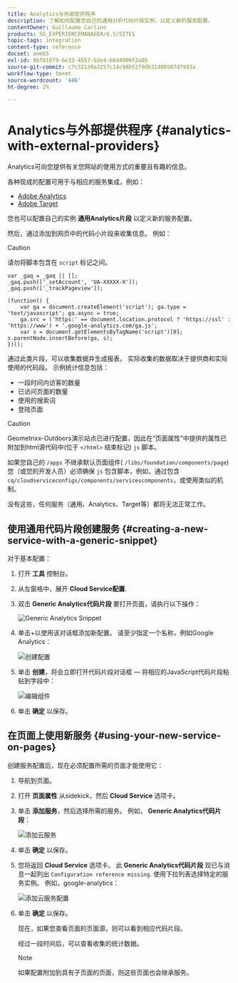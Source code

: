 ```yaml
---
title: Analytics与外部提供程序
description: 了解如何配置您自己的通用分析代码片段实例，以定义新的服务配置。
contentOwner: Guillaume Carlino
products: SG_EXPERIENCEMANAGER/6.5/SITES
topic-tags: integration
content-type: reference
docset: aem65
exl-id: 9bf818f9-6e33-4557-b2e4-b0d4900f2a05
source-git-commit: c7c32130a3257c14c98b52f9db31d80587d7993a
workflow-type: tm+mt
source-wordcount: '446'
ht-degree: 2%

---
```



# Analytics与外部提供程序 {#analytics-with-external-providers}

Analytics可向您提供有关您网站的使用方式的重要且有趣的信息。

各种现成的配置可用于与相应的服务集成，例如：

* [Adobe Analytics](/help/sites-administering/adobeanalytics.md)
* [Adobe Target](/help/sites-administering/target.md)

您也可以配置自己的实例 **通用Analytics片段** 以定义新的服务配置。

然后，通过添加到网页中的代码小片段来收集信息。 例如：

>[!CAUTION]
>
>请勿将脚本包含在 `script` 标记之间。

```
var _gaq = _gaq || [];
_gaq.push(['_setAccount', 'UA-XXXXX-X']);
_gaq.push(['_trackPageview']);

(function() {
    var ga = document.createElement('script'); ga.type = 'text/javascript'; ga.async = true;
    ga.src = ('https:' == document.location.protocol ? 'https://ssl' : 'https://www') + '.google-analytics.com/ga.js';
    var s = document.getElementsByTagName('script')[0]; s.parentNode.insertBefore(ga, s);
})();
```

通过此类片段，可以收集数据并生成报表。 实际收集的数据取决于提供商和实际使用的代码段。 示例统计信息包括：

* 一段时间内访客的数量
* 已访问页面的数量
* 使用的搜索词
* 登陆页面

>[!CAUTION]
>
>Geometrixx-Outdoors演示站点已进行配置，因此在“页面属性”中提供的属性已附加到html源代码中(位于 `</html>` 结束标记) `js` 脚本。
>
>如果您自己的 `/apps` 不继承默认页面组件( `/libs/foundation/components/page`)您（或您的开发人员）必须确保 `js` 包含脚本，例如，通过包含 `cq/cloudserviceconfigs/components/servicescomponents`，或使用类似的机制。
>
>没有这些，任何服务（通用、Analytics、Target等）都将无法正常工作。

## 使用通用代码片段创建服务 {#creating-a-new-service-with-a-generic-snippet}

对于基本配置：

1. 打开 **工具** 控制台。
1. 从左窗格中，展开 **Cloud Service配置**.
1. 双击 **Generic Analytics代码片段** 要打开页面，请执行以下操作：

   ![Generic Analytics Snippet](assets/analytics_genericoverview.png)

1. 单击+以使用该对话框添加新配置。 请至少指定一个名称，例如Google Analytics：

   ![创建配置](assets/analytics_addconfig.png)

1. 单击 **创建**，将会立即打开代码片段对话框 — 将相应的JavaScript代码片段粘贴到字段中：

   ![编辑组件](assets/analytics_snippet.png)

1. 单击 **确定** 以保存。

## 在页面上使用新服务 {#using-your-new-service-on-pages}

创建服务配置后，现在必须配置所需的页面才能使用它：

1. 导航到页面。
1. 打开 **页面属性** 从sidekick，然后 **Cloud Service** 选项卡。
1. 单击 **添加服务**，然后选择所需的服务。 例如， **Generic Analytics代码片段**：

   ![添加云服务](assets/analytics_selectservice.png)

1. 单击 **确定** 以保存。
1. 您将返回 **Cloud Service** 选项卡。 此 **Generic Analytics代码片段** 现已与消息一起列出 `Configuration reference missing`. 使用下拉列表选择特定的服务实例。 例如，google-analytics：

   ![添加云服务配置](assets/analytics_selectspecificservice.png)

1. 单击 **确定** 以保存。

   现在，如果您查看页面的页面源，则可以看到相应代码片段。

   经过一段时间后，可以查看收集的统计数据。

   >[!NOTE]
   >
   >如果配置附加到具有子页面的页面，则这些页面也会继承服务。
